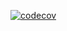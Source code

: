 [![codecov](https://codecov.io/gh/AntonyBaasan/receiptkeeper-data/branch/master/graph/badge.svg)](https://codecov.io/gh/AntonyBaasan/receiptkeeper-data)

